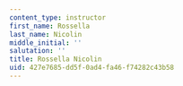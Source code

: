 ```yaml
---
content_type: instructor
first_name: Rossella
last_name: Nicolin
middle_initial: ''
salutation: ''
title: Rossella Nicolin
uid: 427e7685-dd5f-0ad4-fa46-f74282c43b58
---
```

